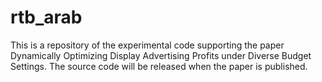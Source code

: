 # rtb_arab
This is a repository of the experimental code supporting the paper Dynamically Optimizing Display Advertising Profits under Diverse Budget Settings. The source code will be released when the paper is published. 
